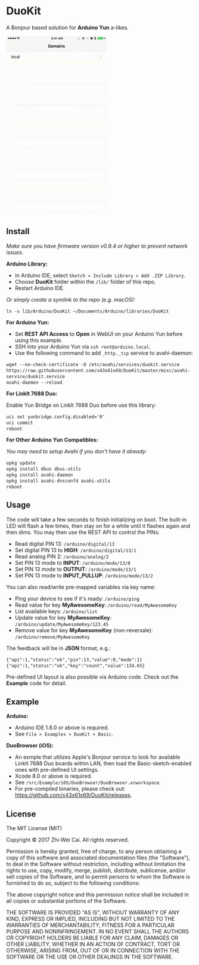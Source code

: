 DuoKit
======

A Bonjour based solution for **Arduino Yun** a-likes.

![Preview](preview.gif)

Install
-------

*Make sure you have firmware version v0.9.4 or higher to prevent network issues.*

**Arduino Library:**

- In Arduino IDE, select `Sketch > Include Library > Add .ZIP Library`.
- Choose **DuoKit** folder within the `/lib/` folder of this repo.
- Restart Arduino IDE.

*Or simply create a symlink to the repo (e.g. macOS):*
```
ln -s lib/Arduino/DuoKit ~/Documents/Arduino/libraries/DuoKit
```

**For Arduino Yun:**

- Set **REST API Access** to **Open** in WebUI on your Arduino Yun before using this example.
- SSH into your Arduino Yun via `ssh root@arduino.local`.
- Use the following command to add `_http._tcp` service to avahi-daemon:
```
wget --no-check-certificate -O /etc/avahi/services/duokit.service https://raw.githubusercontent.com/x43x61x69/DuoKit/master/misc/avahi-service/duokit.service
avahi-daemon --reload
```

**For LinkIt 7688 Duo:**

Enable Yun Bridge on LinkIt 7688 Duo before use this library:
```
uci set yunbridge.config.disabled='0'
uci commit
reboot
```

**For Other Arduino Yun Compatibles:**

*You may need to setup Avahi if you don't have it already:*
```
opkg update
opkg install dbus dbus-utils
opkg install avahi-daemon
opkg install avahi-dnsconfd avahi-utils
reboot
```

Usage
-----

The code will take a few seconds to finish initializing on boot. The built-in
LED will flash a few times, then stay on for a while until it flashes again
and then dims. You may then use the REST API to control the PINs:

- Read digital PIN 13: `/arduino/digital/13`
- Set digital PIN 13 to **HIGH**: `/arduino/digital/13/1`
- Read analog PIN 2: `/arduino/analog/2`
- Set PIN 13 mode to **INPUT**: `/arduino/mode/13/0`
- Set PIN 13 mode to **OUTPUT**: `/arduino/mode/13/1`
- Set PIN 13 mode to **INPUT_PULLUP**: `/arduino/mode/13/2`

You can also read/write pre-mapped variables via key name:

- Ping your device to see if it's ready: `/arduino/ping`
- Read value for key **MyAwesomeKey**: `/arduino/read/MyAwesomeKey`
- List available keys: `/arduino/list`
- Update value for key **MyAwesomeKey**: `/arduino/update/MyAwesomeKey/123.45`
- Remove value for key **MyAwesomeKey** (non-reversale): `/arduino/remove/MyAwesomeKey`

The feedback will be in **JSON** format, e.g.:

```
{"api":1,"status":"ok","pin":13,"value":0,"mode":1}
{"api":1,"status":"ok","key":"count","value":134.65}
```

Pre-defined UI layout is also possible via Arduino code. Check out the
**Example** code for detail.

Example
-------

**Arduino:**

- Arduino IDE 1.8.0 or above is required.
- See `File > Examples > DuoKit > Basic`.

**DuoBrowser (iOS):**

- An exmple that utilizes Apple's Bonjour service to look for available LinkIt
 7688 Duo boards within LAN, then load the Basic-sketch-enabled ones with
 pre-defined UI settings.
- Xcode 8.0 or above is required.
- See `/src/Example/iOS/DuoBrowser/DuoBrowser.xcworkspace`.
- For pre-compiled binaries, please check out: https://github.com/x43x61x69/DuoKit/releases.

License
-------

The MIT License (MIT)

Copyright © 2017 Zhi-Wei Cai. All rights reserved.

Permission is hereby granted, free of charge, to any person obtaining a copy
of this software and associated documentation files (the "Software"), to deal
in the Software without restriction, including without limitation the rights
to use, copy, modify, merge, publish, distribute, sublicense, and/or sell
copies of the Software, and to permit persons to whom the Software is
furnished to do so, subject to the following conditions:

The above copyright notice and this permission notice shall be included in all
copies or substantial portions of the Software.

THE SOFTWARE IS PROVIDED "AS IS", WITHOUT WARRANTY OF ANY KIND, EXPRESS OR
IMPLIED, INCLUDING BUT NOT LIMITED TO THE WARRANTIES OF MERCHANTABILITY,
FITNESS FOR A PARTICULAR PURPOSE AND NONINFRINGEMENT. IN NO EVENT SHALL THE
AUTHORS OR COPYRIGHT HOLDERS BE LIABLE FOR ANY CLAIM, DAMAGES OR OTHER
LIABILITY, WHETHER IN AN ACTION OF CONTRACT, TORT OR OTHERWISE, ARISING FROM,
OUT OF OR IN CONNECTION WITH THE SOFTWARE OR THE USE OR OTHER DEALINGS IN THE
SOFTWARE.

